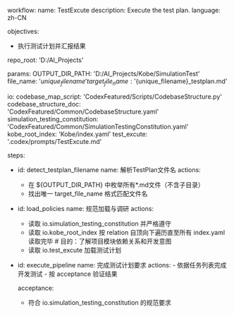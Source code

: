 workflow:
  name: TestExcute
  description: Execute the test plan.
  language: zh-CN

  objectives:
  - 执行测试计划并汇报结果

repo_root: 'D:/AI_Projects'

params:
  OUTPUT_DIR_PATH: 'D:/AI_Projects/Kobe/SimulationTest'
  file_name: '${unique_filename}'
  target_file_name: '${unique_filename}_testplan.md'

io:
  codebase_map_script: 'CodexFeatured/Scripts/CodebaseStructure.py'
  codebase_structure_doc: 'CodexFeatured/Common/CodebaseStructure.yaml'
  simulation_testing_constitution: 'CodexFeatured/Common/SimulationTestingConstitution.yaml'
  kobe_root_index: 'Kobe/index.yaml'
  test_excute: '.codex/prompts/TestExcute.md'

steps:
  - id: detect_testplan_filename
    name: 解析TestPlan文件名
    actions:
      - 在 ${OUTPUT_DIR_PATH} 中枚举所有*.md文件（不含子目录）
      - 找出唯一 target_file_name 格式匹配文件名

  - id: load_policies
    name: 规范加载与调研
    actions:
      - 读取 io.simulation_testing_constitution 并严格遵守
      - 读取 io.kobe_root_index 按 relation 自顶向下遍历直至所有 index.yaml 读取完毕  # 目的：了解项目模块依赖关系和开发意图
      - 读取 io.test_excute 加载测试计划
  
  - id: execute_pipeline
    name: 完成测试计划要求
    actions:
        - 依据任务列表完成开发测试
        - 按 acceptance 验证结果

    acceptance:
      - 符合 io.simulation_testing_constitution 的规范要求
      
